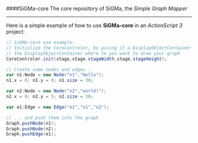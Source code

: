 ####SiGMa-core
The core repository of SiGMa, the *Simple Graph Mapper*

- - -

Here is a simple example of how to use **SiGMa-core** in an *ActionScript 3* project:
``` actionscript
// SiGMa-core use example:
// Initialize the CoreControler, by giving it a DisplayObjectContainer 
// the DisplayObjectContainer where to you want to draw your graph
CoreControler.init(stage,stage.stageWidth,stage.stageHeight);

// Create some nodes and edges...
var n1:Node = new Node("n1","Hello");
n1.x = 0; n1.y = 0; n1.size = 30;

var n2:Node = new Node("n2","world!");
n2.x = 0; n2.y = 5; n2.size = 30;

var e1:Edge = new Edge("e1","n1","n2");

// ... and push them into the graph
Graph.pushNode(n1);
Graph.pushNode(n2);
Graph.pushEdge(e1);
``` 

